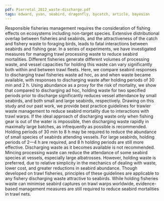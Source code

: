 ```yaml
---
pdf: Pierretal_2012_waste-discharge.pdf
tags: edward, yvan, seabird, dragonfly, bycatch, article, bayesian
---
```

Responsible fisheries management requires the consideration of fishing effects on ecosystems including non-target species. Extensive distributional overlap between fisheries and seabirds, and the attractiveness of the catch and fishery waste to foraging birds, leads to fatal interactions between seabirds and fishing gear. In a series of experiments, we have investigated measures for managing trawl processing waste to reduce seabird mortalities. Different fisheries generate different volumes of processing waste, and vessel capacities for holding this waste can vary significantly both within and between trawl fleets. Here, we compare seabird responses to discharging trawl fisheries waste ad hoc, as and when waste became available, with responses to discharging waste after holding periods of 30 min and 2 h. Using abundance as a proxy for the risk of mortality, we show that compared to discharging ad hoc, holding waste for two specified periods prior to discharge significantly reduces vessel attendance by small seabirds, and both small and large seabirds, respectively. Drawing on this study and our past work, we provide best practice guidelines for trawler waste management to reduce seabird mortality due to interactions with trawl warps. If the ideal approach of discharging waste only when fishing gear is out of the water is impossible, then discharging waste rapidly in maximally large batches, as infrequently as possible is recommended. Holding periods of 30 min to 8 h may be required to reduce the abundance of small species of seabirds attending vessels. For large seabirds, holding periods of 2—4 h are required, and 8 h holding periods are still more effective. Discharging waste as it becomes available is not recommended. Mincing processing waste can reduce the attendance of some seabird species at vessels, especially large albatrosses. However, holding waste is preferred, due to relative simplicity in the mechanics of dealing with waste, lower cost, and greater reductions in seabird abundance. Though developed on trawl fisheries, principles of these guidelines are applicable to any fishery discharging waste attractive to seabirds. While holding fisheries waste can minimise seabird captures on trawl warps worldwide, evidence-based management measures are still required to reduce seabird mortalities in trawl nets.
